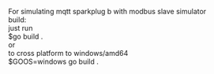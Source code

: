 For simulating mqtt sparkplug b with modbus slave simulator  
build:  
just run   
$go build .  
or  
to cross platform to windows/amd64  
$GOOS=windows go build .  